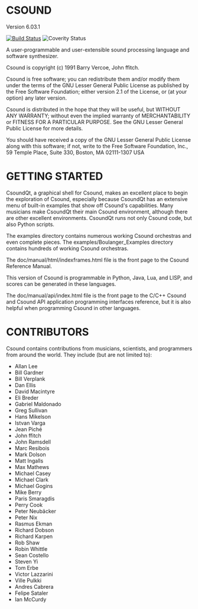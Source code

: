 # CSOUND
Version 6.03.1

[![Build Status](https://travis-ci.org/csound/csound.svg?branch=develop)](https://travis-ci.org/csound/csound) 
![Coverity Status](https://scan.coverity.com/projects/1822/badge.svg)

A user-programmable and user-extensible sound processing language
and software synthesizer.

Csound is copyright (c) 1991 Barry Vercoe, John ffitch.

Csound is free software; you can redistribute them
and/or modify them under the terms of the GNU Lesser General Public
License as published by the Free Software Foundation; either
version 2.1 of the License, or (at your option) any later version.

Csound is distributed in the hope that they will be useful,
but WITHOUT ANY WARRANTY; without even the implied warranty of
MERCHANTABILITY or FITNESS FOR A PARTICULAR PURPOSE.  See the
GNU Lesser General Public License for more details.

You should have received a copy of the GNU Lesser General Public
License along with this software; if not, write to the Free Software
Foundation, Inc., 59 Temple Place, Suite 330, Boston, MA
02111-1307 USA

# GETTING STARTED

CsoundQt, a graphical shell for Csound, makes an excellent place to begin 
the exploration of Csound, especially because CsoundQt has an extensive menu 
of built-in examples that show off Csound's capabilities. Many musicians make 
CsoundQt their main Csound environment, although there are other excellent 
environments. CsoundQt runs not only Csound code, but also Python scripts.

The examples directory contains numerous working Csound orchestras and 
even complete pieces. The examples/Boulanger_Examples directory contains
hundreds of working Csound orchestras.

The doc/manual/html/indexframes.html file is the front page to the 
Csound Reference Manual.

This version of Csound is programmable in Python, Java, Lua, and LISP, 
and scores can be generated in these languages. 

The doc/manual/api/index.html file is the front page to the C/C++ 
Csound and Csound API application programming interfaces reference,
but it is also helpful when programming Csound in other languages.

# CONTRIBUTORS

Csound contains contributions from musicians, scientists, and programmers
from around the world. They include (but are not limited to):

* Allan Lee
* Bill Gardner
* Bill Verplank
* Dan Ellis
* David Macintyre
* Eli Breder
* Gabriel Maldonado
* Greg Sullivan
* Hans Mikelson
* Istvan Varga
* Jean Piché
* John ffitch
* John Ramsdell
* Marc Resibois
* Mark Dolson
* Matt Ingalls
* Max Mathews
* Michael Casey
* Michael Clark
* Michael Gogins
* Mike Berry
* Paris Smaragdis
* Perry Cook
* Peter Neubäcker
* Peter Nix
* Rasmus Ekman
* Richard Dobson
* Richard Karpen
* Rob Shaw
* Robin Whittle
* Sean Costello
* Steven Yi
* Tom Erbe
* Victor Lazzarini
* Ville Pulkki
* Andres Cabrera
* Felipe Sataler
* Ian McCurdy
